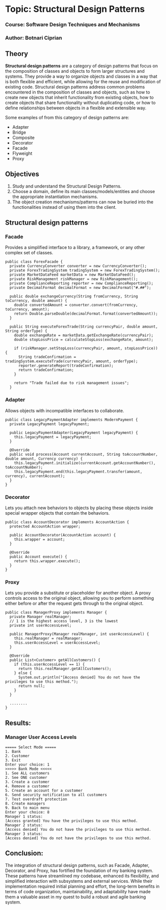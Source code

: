 # Topic: Structural Design Patterns

### Course: Software Design Techniques and Mechanisms
### Author: Botnari Ciprian

## Theory
**Structural design patterns** are a category of design patterns that focus on the composition of classes and objects to form larger structures and systems. They provide a way to organize objects and classes in a way that is both flexible and efficient, while allowing for the reuse and modification of existing code. Structural design patterns address common problems encountered in the composition of classes and objects, such as how to create new objects that inherit functionality from existing objects, how to create objects that share functionality without duplicating code, or how to define relationships between objects in a flexible and extensible way.

Some examples of from this category of design patterns are:

* Adapter
* Bridge
* Composite
* Decorator
* Facade
* Flyweight
* Proxy

## Objectives
1. Study and understand the Structural Design Patterns.
2. Choose a domain, define its main classes/models/entities and choose the appropriate instantiation mechanisms.
3. The object creation mechanisms/patterns can now be buried into the functionalities instead of using them into the client.

## Structural design patterns

### Facade
Provides a simplified interface to a library, a framework, or any other complex set of classes.
```
public class ForexFacade {
  private CurrencyConverter converter = new CurrencyConverter();
  private ForexTradingSystem tradingSystem = new ForexTradingSystem();
  private MarketDataFeed marketData = new MarketDataFeed();
  private RiskManagement riskManager = new RiskManagement();
  private ComplianceReporting reporter = new ComplianceReporting();
  private DecimalFormat decimalFormat = new DecimalFormat("#.##");

  public double exchangeCurrency(String fromCurrency, String toCurrency, double amount) {
    double convertedAmount = converter.convert(fromCurrency, toCurrency, amount);
    return Double.parseDouble(decimalFormat.format(convertedAmount));
  }

  public String executeForexTrade(String currencyPair, double amount, String orderType) {
    double exchangeRate = marketData.getExchangeRate(currencyPair);
    double stopLossPrice = calculateStopLoss(exchangeRate, amount);

    if (riskManager.setStopLoss(currencyPair, amount, stopLossPrice)) {
      String tradeConfirmation = tradingSystem.executeTrade(currencyPair, amount, orderType);
      reporter.generateReport(tradeConfirmation);
      return tradeConfirmation;
    }

    return "Trade failed due to risk management issues";
  }
```

### Adapter
Allows objects with incompatible interfaces to collaborate.
```
public class LegacyPaymentAdapter implements ModernPayment {
  private LegacyPayment legacyPayment;

  public LegacyPaymentAdapter(LegacyPayment legacyPayment) {
    this.legacyPayment = legacyPayment;
  }

  @Override
  public void process(Account currentAccount, String toAccountNumber, double amount, Currency currency) {
    this.legacyPayment.initialize(currentAccount.getAccountNumber(), toAccountNumber);
    this.legacyPayment.end(this.legacyPayment.transfer(amount, currency), currentAccount);
  }
}
```

### Decorator
Lets you attach new behaviors to objects by placing these objects inside special wrapper objects that contain the behaviors.
```
public class AccountDecorator implements AccountAction {
  protected AccountAction wrapper;

  public AccountDecorator(AccountAction account) {
    this.wrapper = account;
  }

  @Override
  public Account execute() {
    return this.wrapper.execute();
  }
}
```

### Proxy
Lets you provide a substitute or placeholder for another object. A proxy controls access to the original object, allowing you to perform something either before or after the request gets through to the original object.
```
public class ManagerProxy implements Manager {
  private Manager realManager;
  // 1 is the highest access level, 3 is the lowest
  private int userAccessLevel;

  public ManagerProxy(Manager realManager, int userAccessLevel) {
    this.realManager = realManager;
    this.userAccessLevel = userAccessLevel;
  }

  @Override
  public List<Customer> getAllCustomers() {
    if (this.userAccessLevel == 1) {
      return this.realManager.getAllCustomers();
    } else {
      System.out.println("[Access denied] You do not have the privileges to use this method.");
      return null;
    }
  }
  
  ........
}
```

## Results:
### Manager User Access Levels
```
===== Select Mode =====
1. Bank
2. Customer
3. Exit
Enter your choice: 1
>>>>> Bank Mode <<<<<
1. See ALL customers
2. See ONE customer
3. Create a customer
4. Remove a customer
5. Create an account for a customer
6. Send security notification to all customers
7. Test overdraft protection
8. Create managers
9. Back to main menu
Enter your choice: 8
Manager 1 status: 
[Access granted] You have the privileges to use this method.
Manager 2 status: 
[Access denied] You do not have the privileges to use this method.
Manager 3 status: 
[Access denied] You do not have the privileges to use this method.
```

## Conclusion:
The integration of structural design patterns, such as Facade, Adapter, Decorator, and Proxy, has fortified the foundation of my banking system. These patterns have streamlined my codebase, enhanced its flexibility, and simplified interaction with subsystems and external services. While their implementation required initial planning and effort, the long-term benefits in terms of code organization, maintainability, and adaptability have made them a valuable asset in my quest to build a robust and agile banking system.